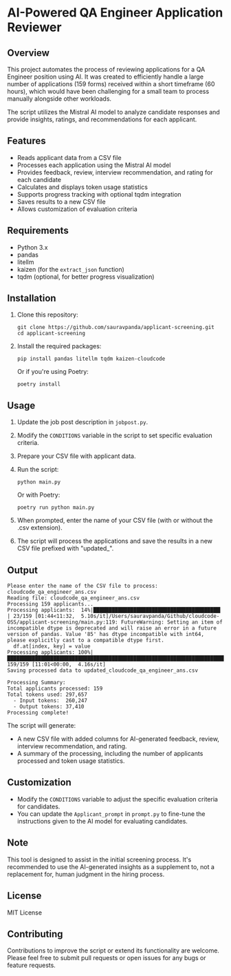 # AI-Powered QA Engineer Application Reviewer

## Overview

This project automates the process of reviewing applications for a QA Engineer position using AI. It was created to efficiently handle a large number of applications (159 forms) received within a short timeframe (60 hours), which would have been challenging for a small team to process manually alongside other workloads.

The script utilizes the Mistral AI model to analyze candidate responses and provide insights, ratings, and recommendations for each applicant.

## Features

- Reads applicant data from a CSV file
- Processes each application using the Mistral AI model
- Provides feedback, review, interview recommendation, and rating for each candidate
- Calculates and displays token usage statistics
- Supports progress tracking with optional tqdm integration
- Saves results to a new CSV file
- Allows customization of evaluation criteria

## Requirements

- Python 3.x
- pandas
- litellm
- kaizen (for the `extract_json` function)
- tqdm (optional, for better progress visualization)

## Installation

1. Clone this repository:
   ```
   git clone https://github.com/sauravpanda/applicant-screening.git
   cd applicant-screening
   ```

2. Install the required packages:
   ```
   pip install pandas litellm tqdm kaizen-cloudcode
   ```

   Or if you're using Poetry:
   ```
   poetry install
   ```

## Usage

1. Update the job post description in `jobpost.py`.

2. Modify the `CONDITIONS` variable in the script to set specific evaluation criteria.

3. Prepare your CSV file with applicant data.

4. Run the script:
   ```
   python main.py
   ```
   Or with Poetry:
   ```
   poetry run python main.py
   ```

5. When prompted, enter the name of your CSV file (with or without the .csv extension).

6. The script will process the applications and save the results in a new CSV file prefixed with "updated_".

## Output

```
Please enter the name of the CSV file to process: cloudcode_qa_engineer_ans.csv
Reading file: cloudcode_qa_engineer_ans.csv
Processing 159 applicants...
Processing applicants:  14%|█████████████████████████████████████████▎                                                                                                                                                                                                                                                    | 23/159 [01:44<11:32,  5.10s/it]/Users/sauravpanda/Github/cloudcode-OSS/applicant-screening/main.py:119: FutureWarning: Setting an item of incompatible dtype is deprecated and will raise an error in a future version of pandas. Value '85' has dtype incompatible with int64, please explicitly cast to a compatible dtype first.
  df.at[index, key] = value
Processing applicants: 100%|█████████████████████████████████████████████████████████████████████████████████████████████████████████████████████████████████████████████████████████████████████████████████████████████████████████████████████████████████████████████████████████████████████████████████████████████| 159/159 [11:01<00:00,  4.16s/it]
Saving processed data to updated_cloudcode_qa_engineer_ans.csv

Processing Summary:
Total applicants processed: 159
Total tokens used: 297,657
  - Input tokens:  260,247
  - Output tokens: 37,410
Processing complete!

```


The script will generate:
- A new CSV file with added columns for AI-generated feedback, review, interview recommendation, and rating.
- A summary of the processing, including the number of applicants processed and token usage statistics.

## Customization

- Modify the `CONDITIONS` variable to adjust the specific evaluation criteria for candidates.
- You can update the `Applicant_prompt` in `prompt.py` to fine-tune the instructions given to the AI model for evaluating candidates.

## Note

This tool is designed to assist in the initial screening process. It's recommended to use the AI-generated insights as a supplement to, not a replacement for, human judgment in the hiring process.

## License

MIT License

## Contributing

Contributions to improve the script or extend its functionality are welcome. Please feel free to submit pull requests or open issues for any bugs or feature requests.